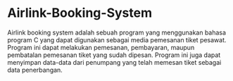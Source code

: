 # Airlink-Booking-System
Airlink booking system adalah sebuah program yang menggunakan bahasa program C yang dapat digunakan sebagai media pemesanan tiket pesawat. Program ini dapat melakukan pemesanan, pembayaran, maupun pembatalan pemesanan tiket yang sudah dipesan. Program ini juga dapat menyimpan data-data dari penumpang yang telah memesan tiket sebagai data penerbangan.

